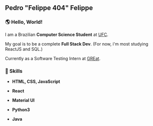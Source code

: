 ## Pedro "Felippe 404" Felippe

### 🌎 Hello, World!
<p>
I am a Brazilian <strong>Computer Science Student</strong> at <a href="http://www.ufc.br/">UFC</a>.

My goal is to be a complete <strong> Full Stack Dev</strong>. (For now, i'm most studying ReactJS and SQL.)

Currently as a Software Testing Intern at <a href="http://www.ufc.br/">GREat</a>.
</p>

### 🤹 Skills
<p>
  <strong>

  - HTML, CSS, JavaScript

  - React

  - Material UI

  - Python3

  - Java

  </strong>
</p>
